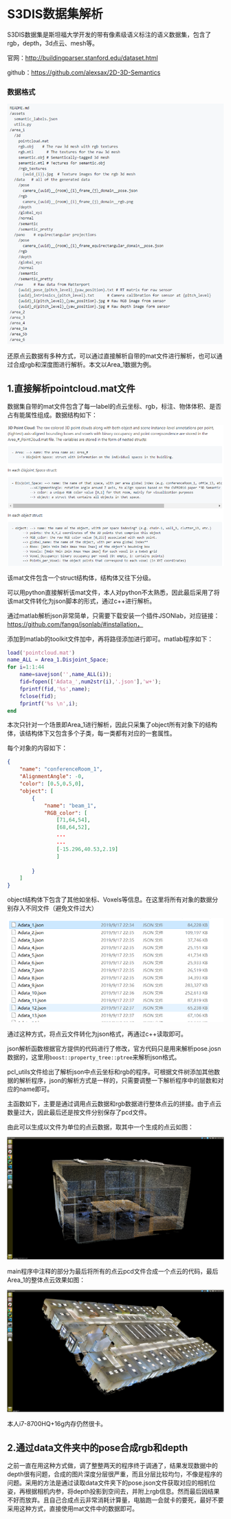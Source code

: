 # S3DIS数据集解析

S3DIS数据集是斯坦福大学开发的带有像素级语义标注的语义数据集，包含了rgb，depth，3d点云、mesh等。

官网：http://buildingparser.stanford.edu/dataset.html

github：https://github.com/alexsax/2D-3D-Semantics

### 数据格式

![img1](img/img1.png)

还原点云数据有多种方式，可以通过直接解析自带的mat文件进行解析，也可以通过合成rgb和深度图进行解析。本文以Area_1数据为例。

## 1.直接解析pointcloud.mat文件

数据集自带的mat文件包含了每一label的点云坐标、rgb，标注、物体体积、是否占有能属性组成。数据结构如下：

![img2](img/img2.png)

该mat文件包含一个struct结构体，结构体又往下分级。

可以用python直接解析该mat文件，本人对python不太熟悉，因此最后采用了将该mat文件转化为json脚本的形式，通过c++进行解析。

通过matlab解析json非常简单，只需要下载安装一个插件JSONlab，对应链接：https://github.com/fangq/jsonlab/#installation，

添加到matlab的toolkit文件加中，再将路径添加进行即可。matlab程序如下：

```matlab
load('pointcloud.mat')
name_ALL = Area_1.Disjoint_Space;
for i=1:1:44
    name=savejson('',name_ALL(i));
    fid=fopen(['Adata_',num2str(i),'.json'],'w+');
    fprintf(fid,'%s',name);
    fclose(fid);
    fprintf('%s \n',i);
end
```

本次只针对一个场景即Area_1进行解析，因此只采集了object所有对象下的结构体，该结构体下又包含多个子类，每一类都有对应的一套属性。

每个对象的内容如下：

```json
{
	"name": "conferenceRoom_1",
	"AlignmentAngle": -0,
	"color": [0.5,0.5,0],
	"object": [
		{
			"name": "beam_1",
			"RGB_color": [
				[71,64,54],
				[68,64,52],
				...
				...
				[-15.296,40.53,2.19]
				]
			
		}
	]
}
```

object结构体下包含了其他如坐标、Voxels等信息。在这里将所有对象的数据分别存入不同文件（避免文件过大）

![](img/img3.png)

通过这种方式，将点云文件转化为json格式，再通过c++读取即可。

json解析函数根据官方提供的代码进行了修改，官方代码只是用来解析pose.josn数据的，这里用`boost::property_tree::ptree`来解析json格式。

pcl_utils文件给出了解析json中点云坐标和rgb的程序。可根据文件树添加其他数据的解析程序，json的解析方式是一样的，只需要调整一下解析程序中的层数和对应的name即可。

主函数如下，主要是通过调用点云数据和rgb数据进行整体点云的拼接。由于点云数量过大，因此最后还是按文件分别保存了pcd文件。

由此可以生成以文件为单位的点云数据，取其中一个生成的点云如图：

![img4](img/img4.png)

main程序中注释的部分为最后将所有的点云pcd文件合成一个点云的代码，最后Area_1的整体点云效果如图：

![img5.png](img/img5.png)

本人i7-8700HQ+16g内存仍然很卡。

## 2.通过data文件夹中的pose合成rgb和depth

之前一直在用这种方式做，调了整整两天的程序终于调通了，结果发现数据中的depth很有问题，合成的图片深度分层很严重，而且分层比较均匀，不像是程序的问题。采用的方法是通过读取data文件夹下的pose.json文件获取对应的相机位姿，再根据相机内参，将depth投影到空间去，并附上rgb信息。然而最后因结果不好而放弃。且自己合成点云非常消耗计算量，电脑跑一会就卡的要死，最好不要采用这种方式，直接使用mat文件中的数据即可。
